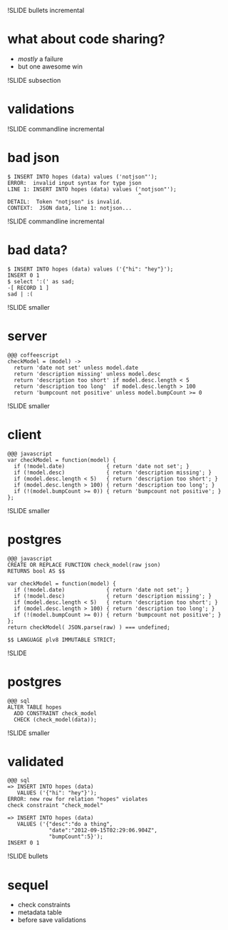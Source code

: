 !SLIDE bullets incremental
# what about code sharing?
* _mostly_ a failure
* but one awesome win

!SLIDE subsection
# validations

!SLIDE commandline incremental
# bad json

    $ INSERT INTO hopes (data) values ('notjson"');
    ERROR:  invalid input syntax for type json
    LINE 1: INSERT INTO hopes (data) values ('notjson"');
                                             ^
    DETAIL:  Token "notjson" is invalid.
    CONTEXT:  JSON data, line 1: notjson...

!SLIDE commandline incremental
# bad data?

    $ INSERT INTO hopes (data) values ('{"hi": "hey"}');
    INSERT 0 1
    $ select ':(' as sad;
    -[ RECORD 1 ]
    sad | :(

!SLIDE smaller
# server

    @@@ coffeescript
    checkModel = (model) ->
      return 'date not set' unless model.date
      return 'description missing' unless model.desc
      return 'description too short' if model.desc.length < 5
      return 'description too long'  if model.desc.length > 100
      return 'bumpcount not positive' unless model.bumpCount >= 0
!SLIDE smaller
# client

    @@@ javascript
    var checkModel = function(model) {
      if (!model.date)             { return 'date not set'; }
      if (!model.desc)             { return 'description missing'; }
      if (model.desc.length < 5)   { return 'description too short'; }
      if (model.desc.length > 100) { return 'description too long'; }
      if (!(model.bumpCount >= 0)) { return 'bumpcount not positive'; }
    };

!SLIDE smaller
# postgres

    @@@ javascript
    CREATE OR REPLACE FUNCTION check_model(raw json)
    RETURNS bool AS $$

    var checkModel = function(model) {
      if (!model.date)             { return 'date not set'; }
      if (!model.desc)             { return 'description missing'; }
      if (model.desc.length < 5)   { return 'description too short'; }
      if (model.desc.length > 100) { return 'description too long'; }
      if (!(model.bumpCount >= 0)) { return 'bumpcount not positive'; }
    };
    return checkModel( JSON.parse(raw) ) === undefined;

    $$ LANGUAGE plv8 IMMUTABLE STRICT;

!SLIDE
# postgres

    @@@ sql
    ALTER TABLE hopes
      ADD CONSTRAINT check_model
      CHECK (check_model(data));

!SLIDE smaller
# validated

    @@@ sql
    => INSERT INTO hopes (data)
       VALUES ('{"hi": "hey"}');
    ERROR: new row for relation "hopes" violates
    check constraint "check_model"

    => INSERT INTO hopes (data)
       VALUES ('{"desc":"do a thing",
                 "date":"2012-09-15T02:29:06.904Z",
                 "bumpCount":5}');
    INSERT 0 1

!SLIDE bullets
# sequel

* check constraints
* metadata table
* before save validations
